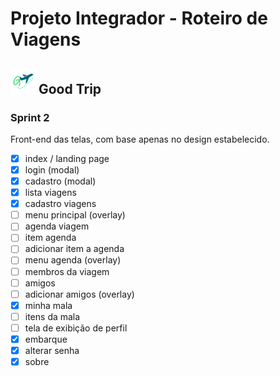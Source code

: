 # Projeto Integrador - Roteiro de Viagens
## <img src="/front-end/public/icons/logo_mini.svg" widht=40px height=40px> Good Trip

### Sprint 2
Front-end das telas, com base apenas no design estabelecido.
- [X] index / landing page
- [X] login (modal)
- [X] cadastro (modal)
- [X] lista viagens
- [X] cadastro viagens
- [ ] menu principal (overlay)
- [ ] agenda viagem
- [ ] item agenda
- [ ] adicionar item a agenda
- [ ] menu agenda (overlay)
- [ ] membros da viagem
- [ ] amigos
- [ ] adicionar amigos (overlay)
- [X] minha mala
- [ ] itens da mala
- [ ] tela de exibição de perfil
- [X] embarque
- [X] alterar senha
- [X] sobre

